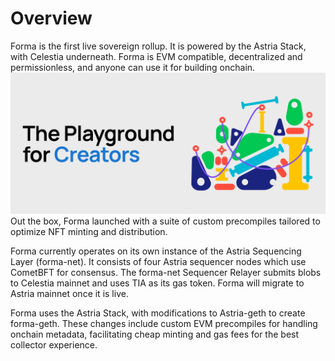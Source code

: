 # Overview

Forma is the first live sovereign rollup. It is powered by the Astria Stack, with Celestia underneath. Forma is EVM compatible, decentralized and permissionless, and anyone can use it for building onchain.
![Forma Banner](images/Overview%20Cover.png)
Out the box, Forma launched with a suite of custom precompiles tailored to optimize NFT minting and distribution.

Forma currently operates on its own instance of the Astria Sequencing Layer (forma-net). It consists of four Astria sequencer nodes which use CometBFT for consensus. The forma-net Sequencer Relayer submits blobs to Celestia mainnet and uses TIA as its gas token. Forma will migrate to Astria mainnet once it is live.

Forma uses the Astria Stack, with modifications to Astria-geth to create forma-geth. These changes include custom EVM precompiles for handling onchain metadata, facilitating cheap minting and gas fees for the best collector experience. 

